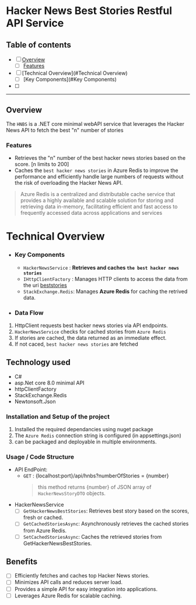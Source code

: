 # Hacker News Best Stories Restful API Service
## Table of contents
- [ ] [Overview](#Overview)
  - [ ] [Features](#Features)
- [ ] [Technical Overview](#Technical Overview)
  - [ ] [Key Components](#Key Components)
- [ ] 
- ---
## Overview
 The `HNBS` is a .NET core minimal webAPI service that leverages the Hacker News API to fetch the best "n" number of stories
### Features
 - Retrieves the "n" number of the best hacker news stories based on the score. [n limits to 200]
 - Caches the `best hacker news stories` in Azure Redis  to improve the performance and efficiently handle large numbers of requests
without the risk of overloading the Hacker News API.
> Azure Redis is a centralized and distributable cache service that provides a highly available and scalable solution for storing and retrieving data in-memory, facilitating efficient and fast access to frequently accessed data across applications and services

# Technical Overview
 - ### **Key Components**
	-  `HackerNewsService` : **Retrieves and caches `the best hacker news stories`**
	- `IHttpClientFactory` : Manages HTTP clients to access the data from the uri [beststories](https://hacker-news.firebaseio.com/v0/beststories.json)
	- `StackExchange.Redis`: Manages **Azure Redis** for caching the retrived data.
- ### **Data Flow**
1. HttpClient requests best hacker news stories via API endpoints.
1. `HackerNewsService` checks for cached stories from `Azure Redis`
1. If stories are cached, the data returned as an immediate effect.
1. If not caced, `best hacker news stories` are fetched  

## **Technology used**
- C#
- asp.Net core 8.0 minimal API
- httpClientFactory
- StackExchange.Redis
- Newtonsoft.Json
### Installation and Setup of the project
1. Installed the required dependancies using nuget package
1. The `Azure Redis` connection string is configured (in appsettings.json)
1. can be packaged and deployable in multiple environments.

### Usage / Code Structure
- API EndPoint:
  - ``GET`` : {localhost:port}/api/hnbs?numberOfStories = \{number}
	 > this method returns \{number} of JSON array of `HackerNewsStoryDTO` objects.
- HackerNewsService
   - [ ] `GetHackerNewsBestStories`: Retrieves best story based on the scores, fresh or cached.
   - [ ] `GetCachedStoriesAsync`: Asynchronously retrieves the cached stories from Azure Redis. 
   - [ ] `SetCachedStoriesAsync`: Caches the retrieved  stories from GetHackerNewsBestStories.
## Benefits

- [ ] Efficiently fetches and caches top Hacker News stories.
- [ ] Minimizes API calls and reduces server load.
- [ ] Provides a simple API for easy integration into applications.
- [ ] Leverages Azure Redis for scalable caching.
